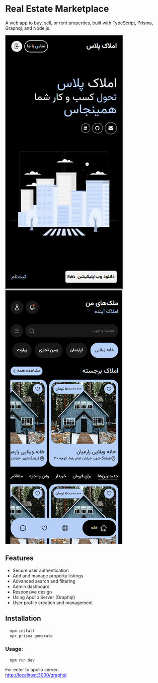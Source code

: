 # Real Estate Marketplace

A web app to buy, sell, or rent properties, built with TypeScript, Prisma, Graphql, and Node.js.

![My Image](https://github.com/sabzpoush/home-plus/blob/main/resource/home-plus-landing.png)   <img src="https://via.placeholder.com/40x1" alt="" style="display:inline-block;">   ![My Image](https://github.com/sabzpoush/home-plus/blob/main/resource/home-plus-app.png)

## Features

- Secure user authentication
- Add and manage property listings
- Advanced search and filtering
- Admin dashboard
- Responsive design
- Using Apollo Server (Graphql)
- User profile creation and management

## Installation
```bash
  npm install
  npx prisma generate
```


### Usage:
```bash
  npm run dev
```

For enter to apollo server:  
<a href="http://localhost:3000/graphql" style="color: blue;">http://localhost:3000/graphql</a>


